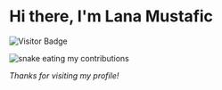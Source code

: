 # Hi there, I'm Lana Mustafic 

![Visitor Badge](https://komarev.com/ghpvc/?username=lana-mustafic&color=FF9EAA&style=flat-square)

![snake eating my contributions](./profile-snake.svg)


*Thanks for visiting my profile!* 
